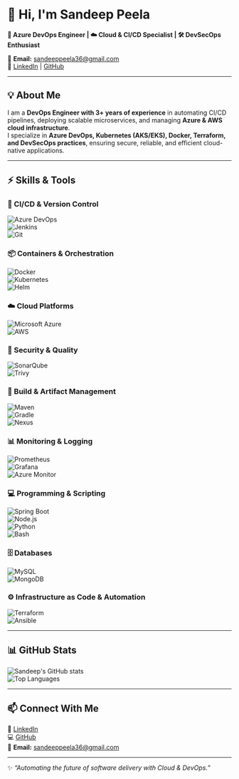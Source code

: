 # 👋 Hi, I'm Sandeep Peela  

**🚀 Azure DevOps Engineer | ☁️ Cloud & CI/CD Specialist | 🛠️ DevSecOps Enthusiast**

📧 **Email:** sandeeppeela36@gmail.com  
🔗 [LinkedIn](https://www.linkedin.com/in/sandeeppeela) | [GitHub](https://github.com/JaiSandeep7461)  

---

## 💡 About Me  

I am a **DevOps Engineer with 3+ years of experience** in automating CI/CD pipelines, deploying scalable microservices, and managing **Azure & AWS cloud infrastructure**.  
I specialize in **Azure DevOps, Kubernetes (AKS/EKS), Docker, Terraform, and DevSecOps practices**, ensuring secure, reliable, and efficient cloud-native applications.  

---

## ⚡ Skills & Tools  

### 🚀 CI/CD & Version Control  
![Azure DevOps](https://img.shields.io/badge/Azure%20DevOps-0078D7?logo=azure-devops&logoColor=white)  
![Jenkins](https://img.shields.io/badge/Jenkins-D24939?logo=jenkins&logoColor=white)  
![Git](https://img.shields.io/badge/Git-F05032?logo=git&logoColor=white)  

### 📦 Containers & Orchestration  
![Docker](https://img.shields.io/badge/Docker-2496ED?logo=docker&logoColor=white)  
![Kubernetes](https://img.shields.io/badge/Kubernetes-326CE5?logo=kubernetes&logoColor=white)  
![Helm](https://img.shields.io/badge/Helm-0F1689?logo=helm&logoColor=white)  

### ☁️ Cloud Platforms  
![Microsoft Azure](https://img.shields.io/badge/Azure-0078D4?logo=microsoft-azure&logoColor=white)  
![AWS](https://img.shields.io/badge/AWS-232F3E?logo=amazon-aws&logoColor=white)  

### 🔐 Security & Quality  
![SonarQube](https://img.shields.io/badge/SonarQube-4E9BCD?logo=sonarqube&logoColor=white)  
![Trivy](https://img.shields.io/badge/Trivy-20A0FF?logo=aqua&logoColor=white)  

### 📂 Build & Artifact Management  
![Maven](https://img.shields.io/badge/Maven-C71A36?logo=apache-maven&logoColor=white)  
![Gradle](https://img.shields.io/badge/Gradle-02303A?logo=gradle&logoColor=white)  
![Nexus](https://img.shields.io/badge/Nexus-1A1A1A?logo=sonatype&logoColor=white)  

### 📊 Monitoring & Logging  
![Prometheus](https://img.shields.io/badge/Prometheus-E6522C?logo=prometheus&logoColor=white)  
![Grafana](https://img.shields.io/badge/Grafana-F46800?logo=grafana&logoColor=white)  
![Azure Monitor](https://img.shields.io/badge/Azure%20Monitor-0078D4?logo=microsoft-azure&logoColor=white)  

### 💻 Programming & Scripting  
![Spring Boot](https://img.shields.io/badge/Spring%20Boot-6DB33F?logo=springboot&logoColor=white)  
![Node.js](https://img.shields.io/badge/Node.js-339933?logo=node.js&logoColor=white)  
![Python](https://img.shields.io/badge/Python-3776AB?logo=python&logoColor=white)  
![Bash](https://img.shields.io/badge/Bash-121011?logo=gnu-bash&logoColor=white)  

### 🗄️ Databases  
![MySQL](https://img.shields.io/badge/MySQL-4479A1?logo=mysql&logoColor=white)  
![MongoDB](https://img.shields.io/badge/MongoDB-47A248?logo=mongodb&logoColor=white)  

### ⚙️ Infrastructure as Code & Automation  
![Terraform](https://img.shields.io/badge/Terraform-623CE4?logo=terraform&logoColor=white)  
![Ansible](https://img.shields.io/badge/Ansible-EE0000?logo=ansible&logoColor=white)  

---

## 📊 GitHub Stats  

![Sandeep's GitHub stats](https://github-readme-stats.vercel.app/api?username=JaiSandeep7461&show_icons=true&theme=default)  
![Top Languages](https://github-readme-stats.vercel.app/api/top-langs/?username=JaiSandeep7461&layout=compact)  

---

## 📫 Connect With Me  

💼 [LinkedIn](https://www.linkedin.com/in/sandeeppeela)  
💻 [GitHub](https://github.com/JaiSandeep7461)  
📧 **Email:** sandeeppeela36@gmail.com  

---

✨ *“Automating the future of software delivery with Cloud & DevOps.”*  

